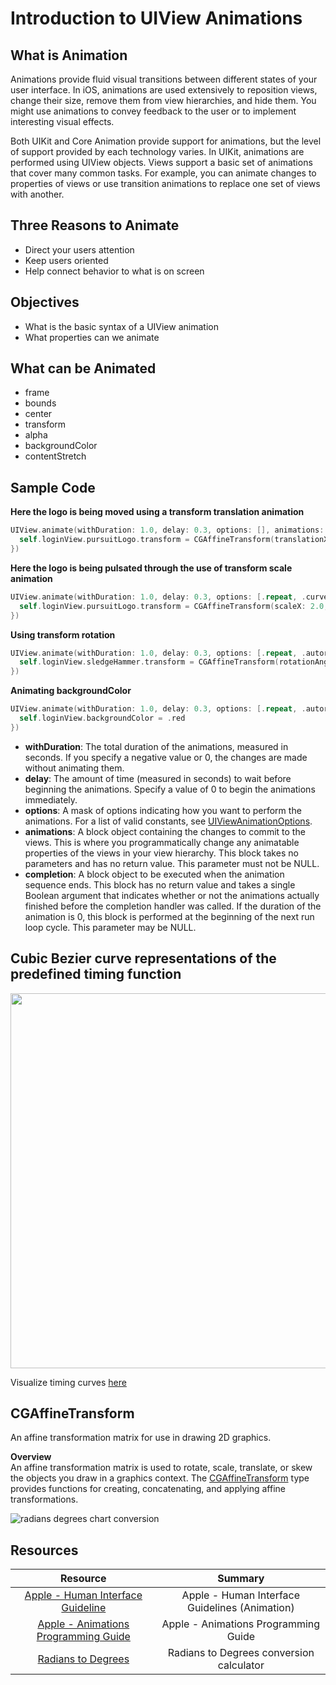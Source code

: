 # Introduction to UIView Animations 

## What is Animation 

Animations provide fluid visual transitions between different states of your user interface. In iOS, animations are used extensively to reposition views, change their size, remove them from view hierarchies, and hide them. You might use animations to convey feedback to the user or to implement interesting visual effects.

Both UIKit and Core Animation provide support for animations, but the level of support provided by each technology varies. In UIKit, animations are performed using UIView objects. Views support a basic set of animations that cover many common tasks. For example, you can animate changes to properties of views or use transition animations to replace one set of views with another.

## Three Reasons to Animate 

- Direct your users attention
- Keep users oriented
- Help connect behavior to what is on screen

## Objectives 

- What is the basic syntax of a UIView animation
- What properties can we animate

## What can be Animated 

- frame 
- bounds 
- center
- transform 
- alpha
- backgroundColor
- contentStretch 

## Sample Code

**Here the logo is being moved using a transform translation animation**   
```swift 
UIView.animate(withDuration: 1.0, delay: 0.3, options: [], animations: {
  self.loginView.pursuitLogo.transform = CGAffineTransform(translationX: 0, y: 600)
})
```

**Here the logo is being pulsated through the use of transform scale animation**   
```swift 
UIView.animate(withDuration: 1.0, delay: 0.3, options: [.repeat, .curveEaseInOut], animations: {
  self.loginView.pursuitLogo.transform = CGAffineTransform(scaleX: 2.0, y: 2.0)
})
```

**Using transform rotation**  
```swift 
UIView.animate(withDuration: 1.0, delay: 0.3, options: [.repeat, .autoreverse], animations: {
  self.loginView.sledgeHammer.transform = CGAffineTransform(rotationAngle: CGFloat.pi / 2.0)
})
```

**Animating backgroundColor**   
```swift 
UIView.animate(withDuration: 1.0, delay: 0.3, options: [.repeat, .autoreverse], animations: {
  self.loginView.backgroundColor = .red
})
```

- **withDuration**: The total duration of the animations, measured in seconds. If you specify a negative value or 0, the changes are made without animating them.
- **delay**: The amount of time (measured in seconds) to wait before beginning the animations. Specify a value of 0 to begin the animations immediately.
- **options**: A mask of options indicating how you want to perform the animations. For a list of valid constants, see [UIViewAnimationOptions](https://developer.apple.com/documentation/uikit/uiviewanimationoptions?language=swift).
- **animations**: A block object containing the changes to commit to the views. This is where you programmatically change any animatable properties of the views in your view hierarchy. This block takes no parameters and has no return value. This parameter must not be NULL.
- **completion**: A block object to be executed when the animation sequence ends. This block has no return value and takes a single Boolean argument that indicates whether or not the animations actually finished before the completion handler was called. If the duration of the animation is 0, this block is performed at the beginning of the next run loop cycle. This parameter may be NULL.

## Cubic Bezier curve representations of the predefined timing function

<p align="center">
<img src="https://developer.apple.com/library/content/documentation/Cocoa/Conceptual/Animation_Types_Timing/Art/standardtiming_2x.png" width="600" height="600"/>
</p>

Visualize timing curves [here](http://cubic-bezier.com/#.17,.67,.83,.67)

## CGAffineTransform

An affine transformation matrix for use in drawing 2D graphics.

**Overview**  
An affine transformation matrix is used to rotate, scale, translate, or skew the objects you draw in a graphics context. The [CGAffineTransform](https://developer.apple.com/documentation/coregraphics/cgaffinetransform) type provides functions for creating, concatenating, and applying affine transformations.

![radians degrees chart conversion](https://www.1728.org/degrees.png)   


## Resources 

| Resource | Summary |
|:--------:|:---------:|
| [Apple - Human Interface Guideline](https://developer.apple.com/ios/human-interface-guidelines/visual-design/animation/)  | Apple - Human Interface Guidelines (Animation) |
| [Apple - Animations Programming Guide](https://developer.apple.com/library/archive/documentation/WindowsViews/Conceptual/ViewPG_iPhoneOS/AnimatingViews/AnimatingViews.html) | Apple - Animations Programming Guide |
| [Radians to Degrees](https://www.rapidtables.com/convert/number/radians-to-degrees.html) | Radians to Degrees conversion calculator |
